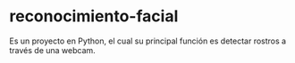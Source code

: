 # reconocimiento-facial
Es un proyecto en Python, el cual su principal función es detectar rostros a través de una webcam.
